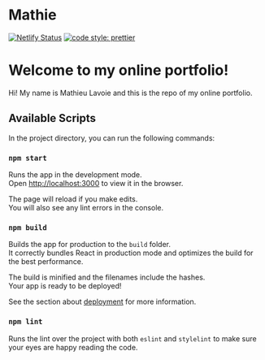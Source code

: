 # Mathie

[![Netlify Status](https://api.netlify.com/api/v1/badges/55407d98-d92e-4bfd-881a-9f5ef1a9f503/deploy-status)](https://app.netlify.com/sites/gallant-goodall-8c025a/deploys)
[![code style: prettier](https://img.shields.io/badge/code_style-prettier-ff69b4.svg?style=flat-square)](https://github.com/prettier/prettier)

# Welcome to my online portfolio!

Hi! My name is Mathieu Lavoie and this is the repo of my online portfolio.

## Available Scripts

In the project directory, you can run the following commands:

### `npm start`

Runs the app in the development mode.<br />
Open [http://localhost:3000](http://localhost:3000) to view it in the browser.

The page will reload if you make edits.<br />
You will also see any lint errors in the console.

### `npm build`

Builds the app for production to the `build` folder.<br />
It correctly bundles React in production mode and optimizes the build for the best performance.

The build is minified and the filenames include the hashes.<br />
Your app is ready to be deployed!

See the section about [deployment](https://facebook.github.io/create-react-app/docs/deployment) for more information.

### `npm lint`

Runs the lint over the project with both `eslint` and `stylelint` to make sure your eyes are happy reading the code.
